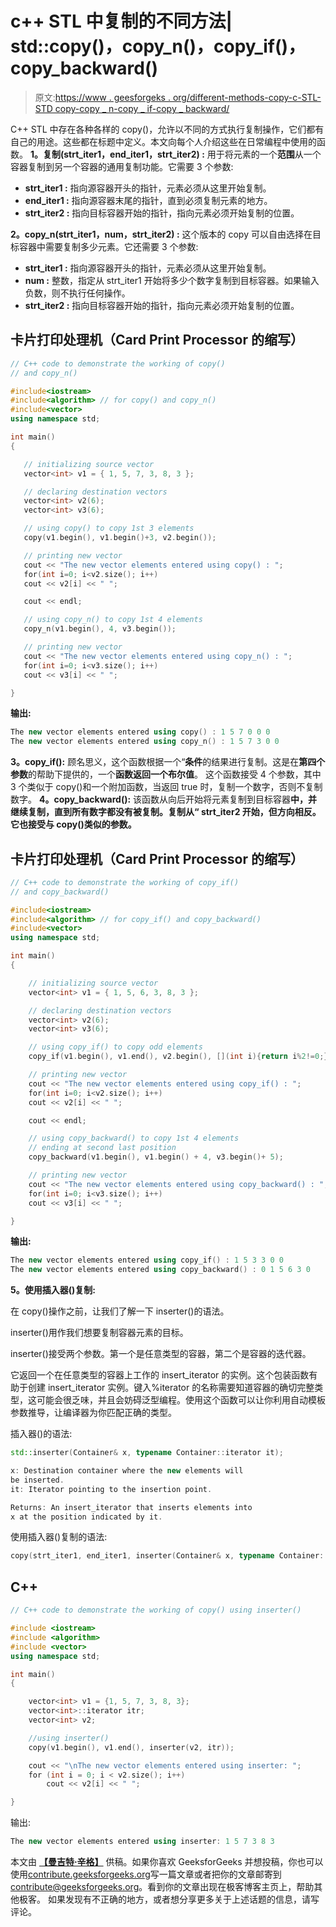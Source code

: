 # c++ STL 中复制的不同方法| std::copy()，copy_n()，copy_if()，copy_backward()

> 原文:[https://www . geesforgeks . org/different-methods-copy-c-STL-STD copy-copy _ n-copy _ if-copy _ backward/](https://www.geeksforgeeks.org/different-methods-copy-c-stl-stdcopy-copy_n-copy_if-copy_backward/)

C++ STL 中存在各种各样的 copy()，允许以不同的方式执行复制操作，它们都有自己的用途。这些都在标题<algorithm>中定义。本文向每个人介绍这些在日常编程中使用的函数。
**1。复制(strt_iter1，end_iter1，strt_iter2) :** 用于将元素的一个**范围**从一个容器复制到另一个容器的通用复制功能。它需要 3 个参数:</algorithm>

*   **strt_iter1 :** 指向源容器开头的指针，元素必须从这里开始复制。
*   **end_iter1 :** 指向源容器末尾的指针，直到必须复制元素的地方。
*   **strt_iter2 :** 指向目标容器开始的指针，指向元素必须开始复制的位置。

**2。copy_n(strt_iter1，num，strt_iter2) :** 这个版本的 copy 可以自由选择在目标容器中需要复制多少元素。它还需要 3 个参数:

*   **strt_iter1 :** 指向源容器开头的指针，元素必须从这里开始复制。
*   **num :** 整数，指定从 strt_iter1 开始将多少个数字复制到目标容器。如果输入负数，则不执行任何操作。
*   **strt_iter2 :** 指向目标容器开始的指针，指向元素必须开始复制的位置。

## 卡片打印处理机（Card Print Processor 的缩写）

```cpp
// C++ code to demonstrate the working of copy()
// and copy_n()

#include<iostream>
#include<algorithm> // for copy() and copy_n()
#include<vector>
using namespace std;

int main()
{

   // initializing source vector
   vector<int> v1 = { 1, 5, 7, 3, 8, 3 };

   // declaring destination vectors
   vector<int> v2(6);
   vector<int> v3(6);

   // using copy() to copy 1st 3 elements
   copy(v1.begin(), v1.begin()+3, v2.begin());

   // printing new vector
   cout << "The new vector elements entered using copy() : ";
   for(int i=0; i<v2.size(); i++)
   cout << v2[i] << " ";

   cout << endl;

   // using copy_n() to copy 1st 4 elements
   copy_n(v1.begin(), 4, v3.begin());

   // printing new vector
   cout << "The new vector elements entered using copy_n() : ";
   for(int i=0; i<v3.size(); i++)
   cout << v3[i] << " ";

}
```

**输出:**

```cpp
The new vector elements entered using copy() : 1 5 7 0 0 0 
The new vector elements entered using copy_n() : 1 5 7 3 0 0 
```

**3。copy_if():** 顾名思义，这个函数根据一个“**条件**的结果进行复制。这是在**第四个参数**的帮助下提供的，一个**函数返回一个布尔值**。
这个函数接受 4 个参数，其中 3 个类似于 copy()和一个附加函数，当返回 true 时，复制一个数字，否则不复制数字。
**4。copy_backward():** 该函数从向后开始将元素复制到目标容器**中，并继续复制，直到所有数字都没有被复制。复制从“ **strt_iter2** 开始，但方向相反。它也接受与 copy()类似的参数。**

## 卡片打印处理机（Card Print Processor 的缩写）

```cpp
// C++ code to demonstrate the working of copy_if()
// and copy_backward()

#include<iostream>
#include<algorithm> // for copy_if() and copy_backward()
#include<vector>
using namespace std;

int main()
{

    // initializing source vector
    vector<int> v1 = { 1, 5, 6, 3, 8, 3 };

    // declaring destination vectors
    vector<int> v2(6);
    vector<int> v3(6);

    // using copy_if() to copy odd elements
    copy_if(v1.begin(), v1.end(), v2.begin(), [](int i){return i%2!=0;});

    // printing new vector
    cout << "The new vector elements entered using copy_if() : ";
    for(int i=0; i<v2.size(); i++)
    cout << v2[i] << " ";

    cout << endl;

    // using copy_backward() to copy 1st 4 elements
    // ending at second last position
    copy_backward(v1.begin(), v1.begin() + 4, v3.begin()+ 5);

    // printing new vector
    cout << "The new vector elements entered using copy_backward() : ";
    for(int i=0; i<v3.size(); i++)
    cout << v3[i] << " ";

}
```

**输出:**

```cpp
The new vector elements entered using copy_if() : 1 5 3 3 0 0 
The new vector elements entered using copy_backward() : 0 1 5 6 3 0 
```

**5。使用插入器()复制:**

在 copy()操作之前，让我们了解一下 inserter()的语法。

inserter()用作我们想要复制容器元素的目标。

inserter()接受两个参数。第一个是任意类型的容器，第二个是容器的迭代器。

它返回一个在任意类型的容器上工作的 insert_iterator 的实例。这个包装函数有助于创建 insert_iterator 实例。键入%iterator 的名称需要知道容器的确切完整类型，这可能会很乏味，并且会妨碍泛型编程。使用这个函数可以让你利用自动模板参数推导，让编译器为你匹配正确的类型。

插入器()的语法:

```cpp
std::inserter(Container& x, typename Container::iterator it);

x: Destination container where the new elements will 
be inserted.
it: Iterator pointing to the insertion point.

Returns: An insert_iterator that inserts elements into 
x at the position indicated by it.
```

使用插入器()复制的语法:

```cpp
copy(strt_iter1, end_iter1, inserter(Container& x, typename Container::iterator it));
```

## C++

```cpp
// C++ code to demonstrate the working of copy() using inserter()

#include <iostream>
#include <algorithm>
#include <vector>
using namespace std;

int main()
{

    vector<int> v1 = {1, 5, 7, 3, 8, 3};
    vector<int>::iterator itr;
    vector<int> v2;

    //using inserter()
    copy(v1.begin(), v1.end(), inserter(v2, itr));

    cout << "\nThe new vector elements entered using inserter: ";
    for (int i = 0; i < v2.size(); i++)
        cout << v2[i] << " ";

}
```

输出:

```cpp
The new vector elements entered using inserter: 1 5 7 3 8 3 
```

本文由 [**【曼吉特·辛格】**](https://www.facebook.com/manjeet.04.singh) 供稿。如果你喜欢 GeeksforGeeks 并想投稿，你也可以使用[contribute.geeksforgeeks.org](http://www.contribute.geeksforgeeks.org)写一篇文章或者把你的文章邮寄到 contribute@geeksforgeeks.org。看到你的文章出现在极客博客主页上，帮助其他极客。
如果发现有不正确的地方，或者想分享更多关于上述话题的信息，请写评论。